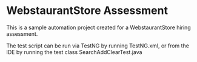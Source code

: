# WebstaurantStore Assessment

This is a sample automation project created for a WebstaurantStore hiring assessment.



The test script can be run via TestNG by running TestNG.xml, or from the IDE by running the test class SearchAddClearTest.java
